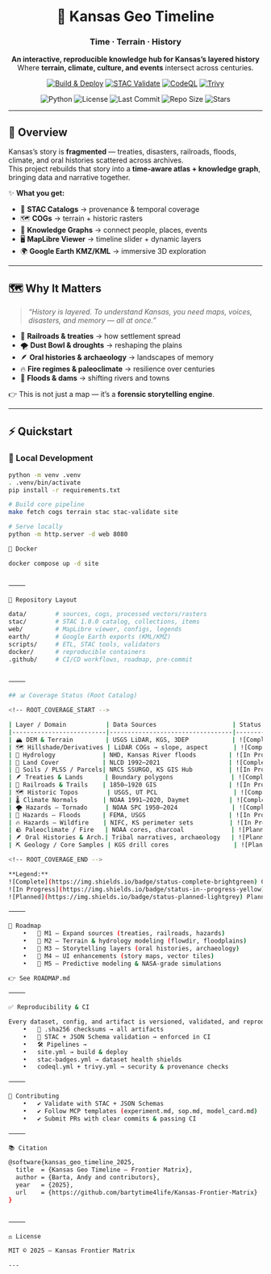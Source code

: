 
<div align="center">

# 🌾 Kansas Geo Timeline  
### **Time · Terrain · History**

**An interactive, reproducible knowledge hub for Kansas’s layered history**  
Where **terrain, climate, culture, and events** intersect across centuries.

[![Build & Deploy](https://github.com/bartytime4life/Kansas-Frontier-Matrix/actions/workflows/site.yml/badge.svg)](https://github.com/bartytime4life/Kansas-Frontier-Matrix/actions/workflows/site.yml)
[![STAC Validate](https://github.com/bartytime4life/Kansas-Frontier-Matrix/actions/workflows/stac-badges.yml/badge.svg)](https://github.com/bartytime4life/Kansas-Frontier-Matrix/actions/workflows/stac-badges.yml)
[![CodeQL](https://github.com/bartytime4life/Kansas-Frontier-Matrix/actions/workflows/codeql.yml/badge.svg)](https://github.com/bartytime4life/Kansas-Frontier-Matrix/actions/workflows/codeql.yml)
[![Trivy](https://github.com/bartytime4life/Kansas-Frontier-Matrix/actions/workflows/trivy.yml/badge.svg)](https://github.com/bartytime4life/Kansas-Frontier-Matrix/actions/workflows/trivy.yml)

![Python](https://img.shields.io/badge/python-3.10%2B-blue.svg?logo=python)
![License](https://img.shields.io/github/license/bartytime4life/Kansas-Frontier-Matrix)
![Last Commit](https://img.shields.io/github/last-commit/bartytime4life/Kansas-Frontier-Matrix)
![Repo Size](https://img.shields.io/github/repo-size/bartytime4life/Kansas-Frontier-Matrix)
![Stars](https://img.shields.io/github/stars/bartytime4life/Kansas-Frontier-Matrix?style=social)

</div>

---

## 🚀 Overview

Kansas’s story is **fragmented** — treaties, disasters, railroads, floods, climate, and oral histories scattered across archives.  
This project rebuilds that story into a **time-aware atlas + knowledge graph**, bringing data and narrative together.

✨ **What you get:**
- 📂 **STAC Catalogs** → provenance & temporal coverage  
- 🗺️ **COGs** → terrain + historic rasters  
- 🧩 **Knowledge Graphs** → connect people, places, events  
- 🖥️ **MapLibre Viewer** → timeline slider + dynamic layers  
- 🌍 **Google Earth KMZ/KML** → immersive 3D exploration  

---

## 🗺 Why It Matters

> *“History is layered. To understand Kansas, you need maps, voices, disasters, and memory — all at once.”*

- 🚂 **Railroads & treaties** → how settlement spread  
- 🌪 **Dust Bowl & droughts** → reshaping the plains  
- 🪶 **Oral histories & archaeology** → landscapes of memory  
- 🔥 **Fire regimes & paleoclimate** → resilience over centuries  
- 🌊 **Floods & dams** → shifting rivers and towns  

👉 This is not just a map — it’s a **forensic storytelling engine**.

---

## ⚡ Quickstart

### 🐍 Local Development

```bash
python -m venv .venv
. .venv/bin/activate
pip install -r requirements.txt

# Build core pipeline
make fetch cogs terrain stac stac-validate site

# Serve locally
python -m http.server -d web 8080

🐳 Docker

docker compose up -d site


⸻

📂 Repository Layout

data/        # sources, cogs, processed vectors/rasters
stac/        # STAC 1.0.0 catalog, collections, items
web/         # MapLibre viewer, configs, legends
earth/       # Google Earth exports (KML/KMZ)
scripts/     # ETL, STAC tools, validators
docker/      # reproducible containers
.github/     # CI/CD workflows, roadmap, pre-commit


⸻

## 📊 Coverage Status (Root Catalog)

<!-- ROOT_COVERAGE_START -->

| Layer / Domain           | Data Sources                     | Status |
|--------------------------|----------------------------------|--------|
| 🏔 DEM & Terrain         | USGS LiDAR, KGS, 3DEP            | ![Complete](https://img.shields.io/badge/status-complete-brightgreen) |
| 🗺 Hillshade/Derivatives | LiDAR COGs → slope, aspect       | ![Complete](https://img.shields.io/badge/status-complete-brightgreen) |
| 🌊 Hydrology             | NHD, Kansas River floods         | ![In Progress](https://img.shields.io/badge/status-in--progress-yellow) |
| 🌱 Land Cover            | NLCD 1992–2021                   | ![Complete](https://img.shields.io/badge/status-complete-brightgreen) |
| 🧭 Soils / PLSS / Parcels| NRCS SSURGO, KS GIS Hub          | ![In Progress](https://img.shields.io/badge/status-in--progress-yellow) |
| 🪶 Treaties & Lands      | Boundary polygons                | ![Complete](https://img.shields.io/badge/status-complete-brightgreen) |
| 🚂 Railroads & Trails    | 1850–1920 GIS                    | ![In Progress](https://img.shields.io/badge/status-in--progress-yellow) |
| 🗺 Historic Topos        | USGS, UT PCL                     | ![Complete](https://img.shields.io/badge/status-complete-brightgreen) |
| 🌡 Climate Normals       | NOAA 1991–2020, Daymet           | ![Complete](https://img.shields.io/badge/status-complete-brightgreen) |
| 🌪 Hazards — Tornado     | NOAA SPC 1950–2024               | ![Complete](https://img.shields.io/badge/status-complete-brightgreen) |
| 🌊 Hazards — Floods      | FEMA, USGS                       | ![In Progress](https://img.shields.io/badge/status-in--progress-yellow) |
| 🔥 Hazards — Wildfire    | NIFC, KS perimeter sets          | ![In Progress](https://img.shields.io/badge/status-in--progress-yellow) |
| 🪨 Paleoclimate / Fire   | NOAA cores, charcoal             | ![Planned](https://img.shields.io/badge/status-planned-lightgrey) |
| 🪶 Oral Histories & Arch.| Tribal narratives, archaeology   | ![Planned](https://img.shields.io/badge/status-planned-lightgrey) |
| ⛏ Geology / Core Samples | KGS drill cores                  | ![Planned](https://img.shields.io/badge/status-planned-lightgrey) |

<!-- ROOT_COVERAGE_END -->

**Legend:**  
![Complete](https://img.shields.io/badge/status-complete-brightgreen) Complete ·  
![In Progress](https://img.shields.io/badge/status-in--progress-yellow) In Progress ·  
![Planned](https://img.shields.io/badge/status-planned-lightgrey) Planned

⸻

🎯 Roadmap
	•	📌 M1 — Expand sources (treaties, railroads, hazards)
	•	📌 M2 — Terrain & hydrology modeling (flowdir, floodplains)
	•	📌 M3 — Storytelling layers (oral histories, archaeology)
	•	📌 M4 — UI enhancements (story maps, vector tiles)
	•	📌 M5 — Predictive modeling & NASA-grade simulations

👉 See ROADMAP.md

⸻

✅ Reproducibility & CI

Every dataset, config, and artifact is versioned, validated, and reproducible.
	•	🔐 .sha256 checksums → all artifacts
	•	📏 STAC + JSON Schema validation → enforced in CI
	•	🛠 Pipelines →
	•	site.yml → build & deploy
	•	stac-badges.yml → dataset health shields
	•	codeql.yml + trivy.yml → security & provenance checks

⸻

🤝 Contributing
	•	✔️ Validate with STAC + JSON Schemas
	•	✔️ Follow MCP templates (experiment.md, sop.md, model_card.md)
	•	✔️ Submit PRs with clear commits & passing CI

⸻

📚 Citation

@software{kansas_geo_timeline_2025,
  title  = {Kansas Geo Timeline — Frontier Matrix},
  author = {Barta, Andy and contributors},
  year   = {2025},
  url    = {https://github.com/bartytime4life/Kansas-Frontier-Matrix}
}


⸻

⚖️ License

MIT © 2025 — Kansas Frontier Matrix

---
